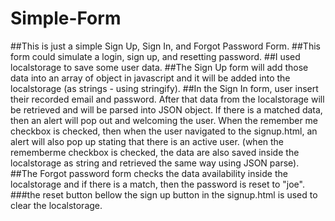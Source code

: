 # Simple-Form
##This is just a simple Sign Up, Sign In, and Forgot Password Form.
##This form could simulate a login, sign up, and resetting password.
##I used localstorage to save some user data.
##The Sign Up form will add those data into an array of object in javascript and it will be added into the localstorage
(as strings - using stringify).
##In the Sign In form, user insert their recorded email and password. After that data from the localstorage will be retrieved and will be
parsed into JSON object. If there is a matched data, then an alert will pop out and welcoming the user. When the remember me checkbox
is checked, then when the user navigated to the signup.html, an alert will also pop up stating that there is an active user.
(when the rememberme checkbox is checked, the data are also saved inside the localstorage as string and retrieved the same way using
JSON parse).
##The Forgot password form checks the data availability inside the localstorage and if there is a match, then the password is reset to
"joe".
###the reset button bellow the sign up button in the signup.html is used to clear the localstorage.
